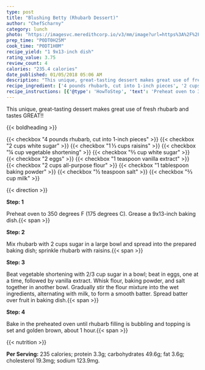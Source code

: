 ```yaml
---
type: post
title: "Blushing Betty (Rhubarb Dessert)"
author: "ChefScharny"
category: lunch
photo: "https://imagesvc.meredithcorp.io/v3/mm/image?url=https%3A%2F%2Fimages.media-allrecipes.com%2Fuserphotos%2F844528.jpg"
prep_time: "P0DT0H25M"
cook_time: "P0DT1H0M"
recipe_yield: "1 9x13-inch dish"
rating_value: 3.75
review_count: 4
calories: "235.4 calories"
date_published: 01/05/2018 05:06 AM
description: "This unique, great-tasting dessert makes great use of fresh rhubarb and tastes GREAT!!"
recipe_ingredient: ['4 pounds rhubarb, cut into 1-inch pieces', '2 cups white sugar', '1\u2009⅓ cups raisins', '¼ cup vegetable shortening', '⅔ cup white sugar', '2 eggs', '1 teaspoon vanilla extract', '2 cups all-purpose flour', '1 tablespoon baking powder', '½ teaspoon salt', '⅔ cup milk']
recipe_instructions: [{'@type': 'HowToStep', 'text': 'Preheat oven to 350 degrees F (175 degrees C). Grease a 9x13-inch baking dish.\n'}, {'@type': 'HowToStep', 'text': 'Mix rhubarb with 2 cups sugar in a large bowl and spread into the prepared baking dish; sprinkle rhubarb with raisins.\n'}, {'@type': 'HowToStep', 'text': 'Beat vegetable shortening with 2/3 cup sugar in a bowl; beat in eggs, one at a time, followed by vanilla extract. Whisk flour, baking powder, and salt together in another bowl. Gradually stir the flour mixture into the wet ingredients, alternating with milk, to form a smooth batter. Spread batter over fruit in baking dish.\n'}, {'@type': 'HowToStep', 'text': 'Bake in the preheated oven until rhubarb filling is bubbling and topping is set and golden brown, about 1 hour.\n'}]
---
```


This unique, great-tasting dessert makes great use of fresh rhubarb and tastes GREAT!! 

{{< boldheading >}}

{{< checkbox "4 pounds rhubarb, cut into 1-inch pieces" >}}
{{< checkbox "2 cups white sugar" >}}
{{< checkbox "1 ⅓ cups raisins" >}}
{{< checkbox "¼ cup vegetable shortening" >}}
{{< checkbox "⅔ cup white sugar" >}}
{{< checkbox "2  eggs" >}}
{{< checkbox "1 teaspoon vanilla extract" >}}
{{< checkbox "2 cups all-purpose flour" >}}
{{< checkbox "1 tablespoon baking powder" >}}
{{< checkbox "½ teaspoon salt" >}}
{{< checkbox "⅔ cup milk" >}}


{{< direction >}}

**Step: 1**

Preheat oven to 350 degrees F (175 degrees C). Grease a 9x13-inch baking dish.{{< span >}}

**Step: 2**

Mix rhubarb with 2 cups sugar in a large bowl and spread into the prepared baking dish; sprinkle rhubarb with raisins.{{< span >}}

**Step: 3**

Beat vegetable shortening with 2/3 cup sugar in a bowl; beat in eggs, one at a time, followed by vanilla extract. Whisk flour, baking powder, and salt together in another bowl. Gradually stir the flour mixture into the wet ingredients, alternating with milk, to form a smooth batter. Spread batter over fruit in baking dish.{{< span >}}

**Step: 4**

Bake in the preheated oven until rhubarb filling is bubbling and topping is set and golden brown, about 1 hour.{{< span >}}

{{< nutrition >}}

**Per Serving:** 235 calories; protein 3.3g; carbohydrates 49.6g; fat 3.6g; cholesterol 19.3mg; sodium 123.9mg.